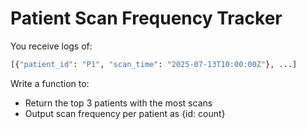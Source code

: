 # Patient Scan Frequency Tracker

You receive logs of:

```python
[{"patient_id": "P1", "scan_time": "2025-07-13T10:00:00Z"}, ...]
```

Write a function to:
* Return the top 3 patients with the most scans
* Output scan frequency per patient as {id: count}